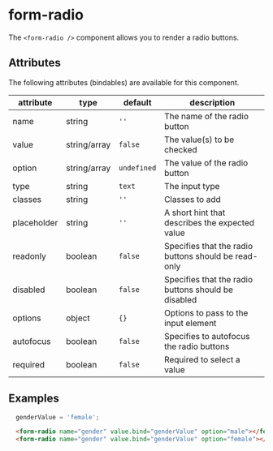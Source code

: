# form-radio
The `<form-radio />` component allows you to render a radio buttons.

## Attributes

The following attributes (bindables) are available for this component.

| attribute | type | default | description |
|---|---|---|---|
| name | string | `''` | The name of the radio button |
| value | string/array | `false` | The value(s) to be checked |
| option | string/array | `undefined` | The value of the radio button |
| type | string | `text` | The input type |
| classes | string | `''` | Classes to add |
| placeholder | string | `''` | A short hint that describes the expected value |
| readonly | boolean | `false` | Specifies that the radio buttons should be read-only |
| disabled | boolean | `false` | Specifies that the radio buttons should be disabled |
| options | object | `{}` | Options to pass to the input element |
| autofocus | boolean | `false` | Specifies to autofocus the radio buttons |
| required | boolean | `false` | Required to select a value |

## Examples
```js
  genderValue = 'female';
```


```html
  <form-radio name="gender" value.bind="genderValue" option="male"></form-radio>
  <form-radio name="gender" value.bind="genderValue" option="female"></form-radio> <!-- selected -->
```
